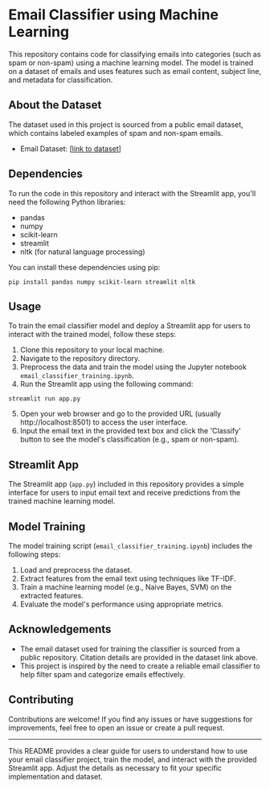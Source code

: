 # Email Classifier using Machine Learning

This repository contains code for classifying emails into categories (such as spam or non-spam) using a machine learning model. The model is trained on a dataset of emails and uses features such as email content, subject line, and metadata for classification.

## About the Dataset
The dataset used in this project is sourced from a public email dataset, which contains labeled examples of spam and non-spam emails. 

- Email Dataset: [[link to dataset](https://www.kaggle.com/datasets/ashfakyeafi/spam-email-classification)]

## Dependencies
To run the code in this repository and interact with the Streamlit app, you'll need the following Python libraries:
- pandas
- numpy
- scikit-learn
- streamlit
- nltk (for natural language processing)

You can install these dependencies using pip:
```
pip install pandas numpy scikit-learn streamlit nltk
```

## Usage
To train the email classifier model and deploy a Streamlit app for users to interact with the trained model, follow these steps:
1. Clone this repository to your local machine.
2. Navigate to the repository directory.
3. Preprocess the data and train the model using the Jupyter notebook `email_classifier_training.ipynb`.
4. Run the Streamlit app using the following command:
```
streamlit run app.py
```
5. Open your web browser and go to the provided URL (usually http://localhost:8501) to access the user interface.
6. Input the email text in the provided text box and click the 'Classify' button to see the model's classification (e.g., spam or non-spam).

## Streamlit App
The Streamlit app (`app.py`) included in this repository provides a simple interface for users to input email text and receive predictions from the trained machine learning model.

## Model Training
The model training script (`email_classifier_training.ipynb`) includes the following steps:
1. Load and preprocess the dataset.
2. Extract features from the email text using techniques like TF-IDF.
3. Train a machine learning model (e.g., Naive Bayes, SVM) on the extracted features.
4. Evaluate the model's performance using appropriate metrics.

## Acknowledgements
- The email dataset used for training the classifier is sourced from a public repository. Citation details are provided in the dataset link above.
- This project is inspired by the need to create a reliable email classifier to help filter spam and categorize emails effectively.

## Contributing
Contributions are welcome! If you find any issues or have suggestions for improvements, feel free to open an issue or create a pull request.

---

This README provides a clear guide for users to understand how to use your email classifier project, train the model, and interact with the provided Streamlit app. Adjust the details as necessary to fit your specific implementation and dataset.
